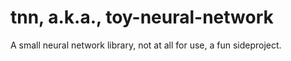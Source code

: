 # tnn, a.k.a., toy-neural-network


A small neural network library, not at all for use, a fun sideproject.
